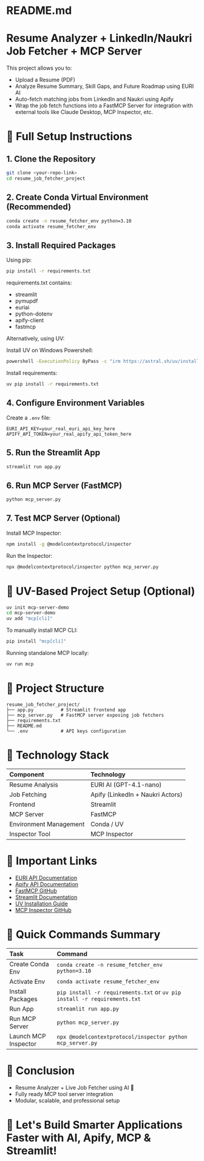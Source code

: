 # README.md

# Resume Analyzer + LinkedIn/Naukri Job Fetcher + MCP Server

This project allows you to:

- Upload a Resume (PDF)
- Analyze Resume Summary, Skill Gaps, and Future Roadmap using EURI AI
- Auto-fetch matching jobs from LinkedIn and Naukri using Apify
- Wrap the job fetch functions into a FastMCP Server for integration with external tools like Claude Desktop, MCP Inspector, etc.

# 💪 Full Setup Instructions

## 1. Clone the Repository

```bash
git clone <your-repo-link>
cd resume_job_fetcher_project
```

## 2. Create Conda Virtual Environment (Recommended)

```bash
conda create -n resume_fetcher_env python=3.10
conda activate resume_fetcher_env
```

## 3. Install Required Packages

Using pip:

```bash
pip install -r requirements.txt
```

requirements.txt contains:

- streamlit
- pymupdf
- euriai
- python-dotenv
- apify-client
- fastmcp

Alternatively, using UV:

Install UV on Windows Powershell:

```bash
powershell -ExecutionPolicy ByPass -c "irm https://astral.sh/uv/install.ps1 | iex"
```

Install requirements:

```bash
uv pip install -r requirements.txt
```

## 4. Configure Environment Variables

Create a `.env` file:

```plaintext
EURI_API_KEY=your_real_euri_api_key_here
APIFY_API_TOKEN=your_real_apify_api_token_here
```

## 5. Run the Streamlit App

```bash
streamlit run app.py
```

## 6. Run MCP Server (FastMCP)

```bash
python mcp_server.py
```

## 7. Test MCP Server (Optional)

Install MCP Inspector:

```bash
npm install -g @modelcontextprotocol/inspector
```

Run the Inspector:

```bash
npx @modelcontextprotocol/inspector python mcp_server.py
```

# 🚀 UV-Based Project Setup (Optional)

```bash
uv init mcp-server-demo
cd mcp-server-demo
uv add "mcp[cli]"
```

To manually install MCP CLI:

```bash
pip install "mcp[cli]"
```

Running standalone MCP locally:

```bash
uv run mcp
```

# 📆 Project Structure

```plaintext
resume_job_fetcher_project/
├── app.py          # Streamlit frontend app
├── mcp_server.py   # FastMCP server exposing job fetchers
├── requirements.txt
├── README.md
└── .env            # API keys configuration
```

# 🌟 Technology Stack

| Component              | Technology                       |
| :--------------------- | :------------------------------- |
| Resume Analysis        | EURI AI (GPT-4.1-nano)           |
| Job Fetching           | Apify (LinkedIn + Naukri Actors) |
| Frontend               | Streamlit                        |
| MCP Server             | FastMCP                          |
| Environment Management | Conda / UV                       |
| Inspector Tool         | MCP Inspector                    |

# 📃 Important Links

- [EURI API Documentation](https://api.euron.one/docs)
- [Apify API Documentation](https://docs.apify.com/)
- [FastMCP GitHub](https://github.com/modelcontextprotocol/fastmcp)
- [Streamlit Documentation](https://docs.streamlit.io/)
- [UV Installation Guide](https://docs.astral.sh/uv/getting-started/installation/#__tabbed_1_2)
- [MCP Inspector GitHub](https://github.com/modelcontextprotocol/inspector)

# 🔫 Quick Commands Summary

| Task                 | Command                                                                       |
| :------------------- | :---------------------------------------------------------------------------- |
| Create Conda Env     | `conda create -n resume_fetcher_env python=3.10`                            |
| Activate Env         | `conda activate resume_fetcher_env`                                         |
| Install Packages     | `pip install -r requirements.txt` or `uv pip install -r requirements.txt` |
| Run App              | `streamlit run app.py`                                                      |
| Run MCP Server       | `python mcp_server.py`                                                      |
| Launch MCP Inspector | `npx @modelcontextprotocol/inspector python mcp_server.py`                  |

# 💪 Conclusion

- Resume Analyzer + Live Job Fetcher using AI 🚀
- Fully ready MCP tool server integration
- Modular, scalable, and professional setup

# 🚀 Let's Build Smarter Applications Faster with AI, Apify, MCP & Streamlit!
